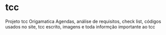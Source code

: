 # tcc
Projeto tcc Origamatica
Agendas, análise de requisitos, check list, códigos usados no site, tcc escrito, imagens e toda informção importante ao tcc
